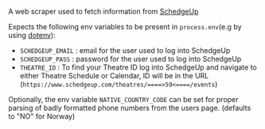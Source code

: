 A web scraper used to fetch information from [SchedgeUp](https://www.schedgeup.com)

Expects the following env variables to be present in `process.env`(e.g by using [dotenv](https://www.npmjs.com/package/dotenv)):

- `SCHEDGEUP_EMAIL` : email for the user used to log into SchedgeUp
- `SCHEDGEUP_PASS` : password for the user used to log into SchedgeUp
- `THEATRE_ID` : To find your Theatre ID log into SchedgeUp and navigate to either Theatre Schedule or Calendar,
  ID will be in the URL (`https://www.schedgeup.com/theatres/====>59<====/events`)

Optionally, the env variable `NATIVE_COUNTRY_CODE` can be set for proper parsing of badly 
formatted phone numbers from the users page. (defaults to "NO" for Norway)
